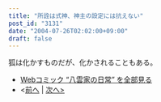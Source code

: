 ```yaml
---
title: "所詮は式神、神主の設定には抗えない"
post_id: "3131"
date: "2004-07-26T02:02:00+09:00"
draft: false
---
```


狐は化かすものだが、化かされることもある。

* [Webコミック “八雲家の日常” を全部見る](/tag/yakumo-family?order=ASC)
* <[前へ](/3129) | [次へ>](/3132)
